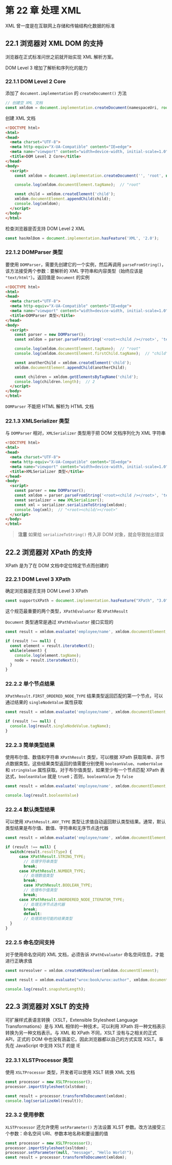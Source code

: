 # 第 22 章 处理 XML

XML 曾一度是在互联网上存储和传输结构化数据的标准

## 22.1 浏览器对 XML DOM 的支持

浏览器在正式标准问世之前就开始实现 XML 解析方案。

DOM Level 3 增加了解析和序列化的能力

### 22.1.1 DOM Level 2 Core

添加了 `document.implementation` 的 `createDocument()` 方法

```js
// 创建空 XML 文档
const xmldom = document.implementation.createDocument(namespaceUri, root, doctype);
```



创建 XML 文档

```html
<!DOCTYPE html>
<html>
<head>
  <meta charset="UTF-8">
  <meta http-equiv="X-UA-Compatible" content="IE=edge">
  <meta name="viewport" content="width=device-width, initial-scale=1.0">
  <title>DOM Level 2 Core</title>
</head>
<body>
  <script>
    const xmldom = document.implementation.createDocument('', 'root', null);

    console.log(xmldom.documentElement.tagName);  // "root"

    const child = xmldom.createElement('child');
    xmldom.documentElement.appendChild(child);
    console.log(xmldom);
  </script>
</body>
</html>
```



检查浏览器是否支持 DOM Level 2 XML

```js
const hasXmlDom = document.implementation.hasFeature('XML', '2.0');
```



### 22.1.2 DOMParser 类型

要使用 `DOMParser`，需要先创建它的一个实例，然后再调用 `parseFromString()`，该方法接受两个参数：要解析的 XML 字符串和内容类型（始终应该是 `"text/html"`）。返回值是 `Document` 的实例

```html
<!DOCTYPE html>
<html>
<head>
  <meta charset="UTF-8">
  <meta http-equiv="X-UA-Compatible" content="IE=edge">
  <meta name="viewport" content="width=device-width, initial-scale=1.0">
  <title>DOMParser 类型</title>
</head>
<body>
  <script>
    const parser = new DOMParser();
    const xmldom = parser.parseFromString('<root><child /></root>', 'text/xml');

    console.log(xmldom.documentElement.tagName);  // "root"
    console.log(xmldom.documentElement.firstChild.tagName);  // "child"

    const anotherChild = xmldom.createElement('child');
    xmldom.documentElement.appendChild(anotherChild);

    const children = xmldom.getElementsByTagName('child');
    console.log(children.length);  // 2
  </script>
</body>
</html>
```



`DOMParser` 不能把 HTML 解析为 HTML 文档

### 22.1.3 XMLSerializer 类型

与 `DOMParser` 相对，`XMLSerializer` 类型用于把 DOM 文档序列化为 XML 字符串

```html
<!DOCTYPE html>
<html>
<head>
  <meta charset="UTF-8">
  <meta http-equiv="X-UA-Compatible" content="IE=edge">
  <meta name="viewport" content="width=device-width, initial-scale=1.0">
  <title>XMLSerializer 类型</title>
</head>
<body>
  <script>
    const parser = new DOMParser();
    const xmldom = parser.parseFromString('<root><child /></root>', 'text/xml');
    const serializer = new XMLSerializer();
    const xml = serializer.serializeToString(xmldom);
    console.log(xml);  // "<root><child/></root>"
  </script>
</body>
</html>
```



> **注意** 如果给 `serializeToString()` 传入非 DOM 对象，就会导致抛出错误

## 22.2 浏览器对 XPath 的支持

XPath 是为了在 DOM 文档中定位特定节点而创建的

### 22.2.1 DOM Level 3 XPath

确定浏览器是否支持 DOM Level 3 XPath

```js
const supportsXPath = document.implementation.hasFeature("XPath", "3.0");
```



这个规范最重要的两个类型，`XPathEvaluator` 和 `XPathResult`

`Document` 类型通常是通过 `XPathEvaluator` 接口实现的

```js
const result = xmldom.evaluate('employee/name', xmldom.documentElement, null, XPathResult.ORDERED_NODE_ITERATOR_TYPE, null);

if (result !== null) {
  const element = result.iterateNext();
  while(element) {
    console.log(element.tagName);
    node = result.iterateNext();
  }
}
```



### 22.2.2 单个节点结果

`XPathResult.FIRST_ORDERED_NODE_TYPE` 结果类型返回匹配的第一个节点，可以通过结果的 `singleNodeValue` 属性获取

```js
const result = xmldom.evaluate('employee/name', xmldom.documentElement, null, XPathResult.FIRST_ORDERED_NODE_TYPE, null);

if (result !== null) {
  console.log(result.singleNodeValue.tagName);
}
```



### 22.2.3 简单类型结果

使用布尔值、数值和字符串 `XPathResult` 类型，可以根据 XPath 获取简单、非节点数据类型。这些结果类型返回的值需要分别使用 `booleanValue`、`numberValue` 和 `stringValue` 属性获取。对于布尔值类型，如果至少有一个节点匹配 XPath 表达式，`booleanValue` 就是 `true0`；否则，`booleanValue` 为 `false`

```js
const result = xmldom.evaluate('employee/name', xmldom.documentElement, null, XPathResult.BOOLEAN_TYPE, null);

console.log(result.booleanValue)
```



### 22.2.4 默认类型结果

可以使用 `XPathResult.ANY_TYPE` 类型让求值自动返回默认类型结果。通常，默认类型结果是布尔值、数值、字符串和无序节点迭代器

```js
const result = xmldom.evaluate('employee/name', xmldom.documentElement, null, XPathResult.ANY_TYPE, null);

if (result !== null) {
  switch(result.resultType) {
      case XPathResult.STRING_TYPE;
      	// 处理字符串类型
      	break;
      case XPathResult.NUMBER_TYPE;
      	// 处理数值类型
      	break;
    	case XPathResult.BOOLEAN_TYPE;
      	// 处理布尔值类型
      	break;
      case XPathResult.UNORDERED_NODE_ITERATOR_TYPE;
      	// 处理无序节点迭代器
      	break;
    	default:
      	// 处理其他可能的结果类型
  }
}
```



### 22.2.5 命名空间支持

对于使用命名空间的 XML 文档，必须告诉 `XPathEvaluator` 命名空间信息，才能进行正确求值

```js
const nsresolver = xmldom.createNSResolver(xmldom.documentElement);

const result = xmldom.evaluate("wrox:book/wrox:author", xmldom.documentElement, nsresolver, XPathResult.ORDERED_NODE_SHAPSHOT_TYPE, null);

console.log(result.snapshotLength);
```



## 22.3 浏览器对 XSLT 的支持

可扩展样式表语言转换（XSLT，Extensible Stylesheet Language Transformations）是与 XML 相伴的一种技术，可以利用 XPath 将一种文档表示转换为另一种文档表示。与 XML 和 XPath 不同，XSLT 没有与之相关的正式 API，正式的 DOM 中也没有涵盖它。因此浏览器都以自己的方式实现 XSLT。率先在 JavaScript 中支持 XSLT 的是 IE

### 22.3.1 XLSTProcessor 类型

使用 `XSLTProcessor` 类型，开发者可以使用 XSLT 转换 XML 文档

```js
const processor = new XSLTProcessor();
processor.importStylesheet(xlstdom);

const result = processor.transformToDocument(xmldom);
console.log(serializeXml(result));
```



### 22.3.2 使用参数

`XLSTProcessor` 还允许使用 `setParameter()` 方法设置 XLST 参数。改方法接受三个参数：命名空间 URI、参数本地名称和要设置的值

```js
const processor = new XSLTProcessor();
processor.importStylesheet(xsltdom);
processor.setParameter(null, "message", "Hello World!");
const result = processor.transformToDocument(xmldom);
```

